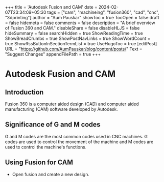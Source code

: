 +++
title = 'Autodesk Fusion and CAM'
date = 2024-02-07T23:34:09+05:30
tags = ["cam", "machineing", "fusion360", "cad", "cnc", "3dprinting"]
author = "Aum Pauskar"
showToc = true
TocOpen = false
draft = false
hidemeta = false
comments = false
description = "A brief overview of Fusion 360 and CAM."
disableShare = false
disableHLJS = false
hideSummary = false
searchHidden = true
ShowReadingTime = true
ShowBreadCrumbs = true
ShowPostNavLinks = true
ShowWordCount = true
ShowRssButtonInSectionTermList = true
UseHugoToc = true
[editPost]
    URL = "https://github.com/AumPauskar/blog/content/posts/"
    Text = "Suggest Changes"
    appendFilePath = true
+++

# Autodesk Fusion and CAM

## Introduction
Fusion 360 is a computer aided design (CAD) and computer aided manufacturing (CAM) software developed by Autodesk. 

## Significance of G and M codes
G and M codes are the most common codes used in CNC machines. G codes are used to control the movement of the machine and M codes are used to control the machine's functions.

## Using Fusion for CAM
- Open fusion and create a new design.
